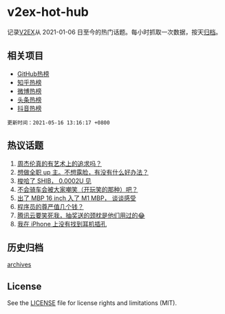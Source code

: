 # v2ex-hot-hub

 记录[V2EX](https://www.v2ex.com/)从 2021-01-06 日至今的热门话题。每小时抓取一次数据，按天[归档](archives)。
 
 ## 相关项目

- [GitHub热榜](https://github.com/snaildev/github-hot-hub)
- [知乎热榜](https://github.com/snaildev/zhihu-hot-hub)
- [微博热榜](https://github.com/snaildev/weibo-hot-hub)
- [头条热榜](https://github.com/snaildev/toutiao-hot-hub)
- [抖音热榜](https://github.com/snaildev/douyin-hot-hub)


 `更新时间：2021-05-16 13:16:17 +0800`

## 热议话题

1. [周杰伦真的有艺术上的追求吗？](https://www.v2ex.com/t/777091)
1. [想做全职 up 主。不想露脸，有没有什么好办法？](https://www.v2ex.com/t/777083)
1. [梭哈了 SHIB， 0.0002U 见](https://www.v2ex.com/t/777111)
1. [不会骑车会被大家嘲笑（开玩笑的那种）吧？](https://www.v2ex.com/t/777100)
1. [出了 MBP 16 inch 入了 M1 MBP， 谈谈感受](https://www.v2ex.com/t/777139)
1. [程序员的尊严值几个钱？](https://www.v2ex.com/t/777128)
1. [腾讯云要笑死我，抽奖送的颈枕是他们用过的😂](https://www.v2ex.com/t/777154)
1. [我在 iPhone 上没有找到耳机插孔](https://www.v2ex.com/t/777185)

## 历史归档

[archives](archives)

## License

See the [LICENSE](LICENSE) file for license rights and limitations (MIT).
